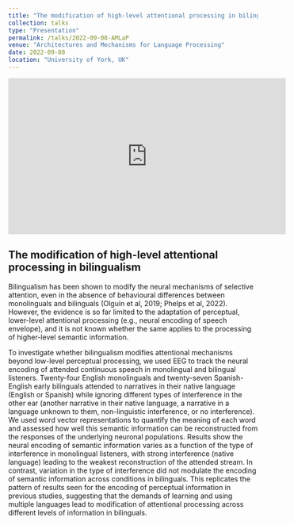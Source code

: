 ```yaml
---
title: "The modification of high-level attentional processing in bilingualism"
collection: talks
type: "Presentation"
permalink: /talks/2022-09-08-AMLaP
venue: "Architectures and Mechanisms for Language Processing"
date: 2022-09-08
location: "University of York, UK"
---
```


<iframe width="560" height="315" src="https://www.youtube.com/embed/WsbokuRtDEU" frameborder="0" allow="accelerometer; autoplay; clipboard-write; encrypted-media; gyroscope; picture-in-picture" allowfullscreen></iframe>

## The modification of high-level attentional processing in bilingualism

Bilingualism has been shown to modify the neural mechanisms of selective attention, even in the absence of behavioural differences between monolinguals and bilinguals (Olguin et al, 2019; Phelps et al, 2022). However, the evidence is so far limited to the adaptation of perceptual, lower-level attentional processing (e.g., neural encoding of speech envelope), and it is not known whether the same applies to the processing of higher-level semantic information.

To investigate whether bilingualism modifies attentional mechanisms beyond low-level perceptual processing, we used EEG to track the neural encoding of attended continuous speech in monolingual and bilingual listeners. Twenty-four English monolinguals and twenty-seven Spanish-English early bilinguals attended to narratives in their native language (English or Spanish) while ignoring different types of interference in the other ear (another narrative in their native language, a narrative in a language unknown to them, non-linguistic interference, or no interference). We used word vector representations to quantify the meaning of each word and assessed how well this semantic information can be reconstructed from the responses of the underlying neuronal populations. Results show the neural encoding of semantic information varies as a function of the type of interference in monolingual listeners, with strong interference (native language) leading to the weakest reconstruction of the attended stream. In contrast, variation in the type of interference did not modulate the encoding of semantic information across conditions in bilinguals. This replicates the pattern of results seen for the encoding of perceptual information in previous studies, suggesting that the demands of learning and using multiple languages lead to modification of attentional processing across different levels of information in bilinguals.
